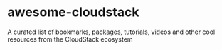 # awesome-cloudstack
A curated list of bookmarks, packages, tutorials, videos and other cool resources from the CloudStack ecosystem
